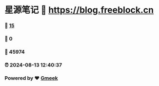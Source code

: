 # 星源笔记 :link: https://blog.freeblock.cn 
### :page_facing_up: [15](https://blog.freeblock.cn/tag.html) 
### :speech_balloon: 0 
### :hibiscus: 45974 
### :alarm_clock: 2024-08-13 12:40:37 
### Powered by :heart: [Gmeek](https://github.com/Meekdai/Gmeek)
